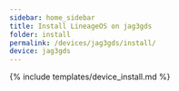 ```yaml
---
sidebar: home_sidebar
title: Install LineageOS on jag3gds
folder: install
permalink: /devices/jag3gds/install/
device: jag3gds
---
```

{% include templates/device_install.md %}
